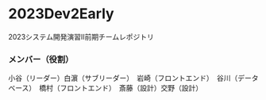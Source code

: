 # 2023Dev2Early
2023システム開発演習Ⅱ前期チームレポジトリ
<h3>メンバー（役割）</h3>
小谷（リーダー）白濵（サブリーダー）　岩崎（フロントエンド）　谷川（データベース）　橋村（フロントエンド）　斎藤（設計）交野（設計）
